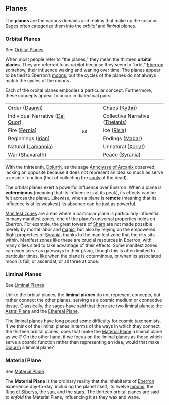 ## Planes

The **planes** are the various 
domains and realms that make up the cosmos. Sages often 
categorize them into the
_[orbital](/planes/orbital)_ and
_[liminal](/planes/liminal)_ planes.

### Orbital Planes

<p class="main">See <a 
href="/planes/orbital">Orbital Planes</a></p>

When most people refer to “the planes,” they 
mean the thirteen **orbital planes**. They are 
referred to as _orbital_ because they seem to 
“orbit” [Eberron](/eberron) somehow, their 
influence waxing and waning over time. The 
planes appear to be tied to Eberron’s
[moons](/moons), but the cycles of the planes 
do not always match the cycles of the moons.

Each of the orbital planes embodies a 
particular concept. Furthermore, these 
concepts appear to occur in dialectical pairs:

<table>
<tbody>
<tr>
<td width="40%">Order (<a 
href="/daanvi">Daanvi</a>)
</td>
<td rowspan="6" style="font-style: 
italic; text-align: center;">vs</td>
<td width="40%">Chaos (<a 
href="/kythri">Kythri</a>)
</td>
</tr>
<tr>
<td>Individual Narrative (<a 
href="/dal-quor">Dal Quor</a>)</td>
<td>Collective Narrative (<a 
href="/thelanis">Thelanis</a>)</td>
</tr>
<tr>
<td>Fire (<a href="/fernia">Fernia</a>)</td>
<td>Ice (<a href="/risia">Risia</a>)</td>
</tr>
<tr>
<td>Beginnings (<a href="/irian">Irian</a>)</td>
<td>Endings (<a href="/mabar">Mabar</a>)</td>
</tr>
<tr>
<td>Natural (<a href="/lamannia">Lamannia</a>)</td>
<td>Unnatural (<a href="/xoriat">Xoriat</a>)</td>
</tr>
<tr>
<td>War (<a href="/shavarath">Shavarath</a>)</td>
<td>Peace (<a href="/syrania">Syrania</a>)</td>
</tr>
</tbody>
</table>

With the thirteenth, [Dolurrh](/dolurrh), as 
the sage [Annolysse of Arcanix](/annolysse-of-arcanix) observed, 
lacking an opposite because it does not 
represent an idea so much as serve a 
cosmic function (that of collecting the
[souls](/soul) of the dead).

The orbital planes exert a powerful influence 
over Eberron. When a plane is **coterminous** 
(meaning that its influence is at its peak), 
its effects can be felt across the planet. 
Likewise, when a plane is **remote** (meaning 
that its influence is at its weakest) its 
absence can be just as powerful.

[Manifest zones](/manifest-zone) are areas 
where a particular plane is particularly 
influential. In many manifest zones, one of 
the plane’s universal properties holds on 
Eberron. For example, the great towers of
[Sharn](/sharn) are not made possible merely 
by mortal labor and [magic](/magic), but also 
by relying on the empowered flight properties 
of [Syrania](/syrania), thanks to the manifest 
zone that the city sits within. Manifest zones 
like these are crucial resources in Eberron, 
with many cities sited to take advantage of 
their effects. Some manifest zones can even 
serve as gateways to their plane, though this 
is often limited to particular times, like 
when the plane is coterminous, or when its 
associated moon is full, or ascendat, or all 
three at once.

### Liminal Planes

<p class="main">See <a 
href="/planes/liminal">Liminal Planes</a></p>

Unlike the orbital planes, the **liminal 
planes** do not represent concepts, but rather 
connect the other planes, serving as a cosmic 
medium or connective tissue. Classically, 
the sages have said that there are two 
liminal planes: the [Astral Plane](/planes/astral) 
and the [Ethereal Plane](/planes/ethereal).

The liminal planes have long posed some 
difficulty for cosmic taxonomists. If we think 
of the liminal planes in terms of the ways in 
which they connect the thirteen orbital planes,
does that make the
[Material Plane](/planes/material) a liminal 
plane as well? On the other hand, if we focus 
on the liminal planes as those which serve a 
cosmic function rather than representing an 
idea, would that make [Dolurrh](/dolurrh) a 
liminal plane?

### Material Plane

<p class="main">See <a 
href="/planes/material">Material Plane</a></p>

The **Material Plane** is the ordinary reality 
that the inhabitants of [Eberron](/eberron) 
experience day-to-day, including the planet 
itself, its twelve [moons](/moons), the
[Ring of Siberys](/ring-of-siberys), the
[sun](/sun), and the [stars](/stars). The 
thirteen orbital planes are said to _enfold_ 
the Material Plane, influencing it as they wax 
and wane.